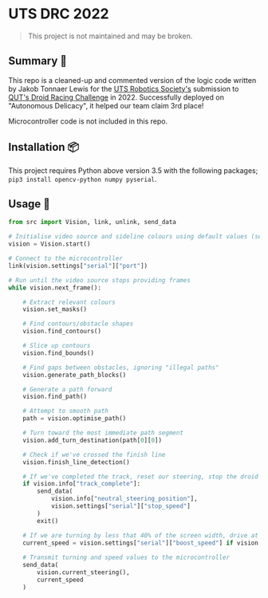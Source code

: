 # UTS DRC 2022

> This project is not maintained and may be broken.

## Summary 📝

This repo is a cleaned-up and commented version of the logic code written by Jakob Tonnaer Lewis for the [UTS Robotics Society's](http://utsroboticssociety.org/) submission to [QUT's Droid Racing Challenge](https://qutrobotics.com/droid-racing-challenge/) in 2022. Successfully deployed on "Autonomous Delicacy", it helped our team claim 3rd place!

Microcontroller code is not included in this repo.

## Installation 📦

This project requires Python above version 3.5 with the following packages; `pip3 install opencv-python numpy pyserial`.

## Usage 🏁

```python
from src import Vision, link, unlink, send_data

# Initialise video source and sideline colours using default values (see Vision.reload_configuration() for more)
vision = Vision.start()

# Connect to the microcontroller
link(vision.settings["serial"]["port"])

# Run until the video source stops providing frames
while vision.next_frame():

    # Extract relevant colours
    vision.set_masks()

    # Find contours/obstacle shapes
    vision.find_contours()

    # Slice up contours
    vision.find_bounds()

    # Find gaps between obstacles, ignoring "illegal paths"
    vision.generate_path_blocks()

    # Generate a path forward
    vision.find_path()

    # Attempt to smooth path
    path = vision.optimise_path()

    # Turn toward the most immediate path segment
    vision.add_turn_destination(path[0][0])

    # Check if we've crossed the finish line
    vision.finish_line_detection()

    # If we've completed the track, reset our steering, stop the droid and exit
    if vision.info["track_complete"]:
        send_data(
            vision.info["neutral_steering_position"],
            vision.settings["serial"]["stop_speed"]
        )
        exit()

    # If we are turning by less that 40% of the screen width, drive at "boost_speed"
    current_speed = vision.settings["serial"]["boost_speed"] if vision.turning_certainty() < 0.4 else vision.settings["serial"]["go_speed"]
  
    # Transmit turning and speed values to the microcontroller
    send_data(
        vision.current_steering(),
        current_speed 
    )

```
